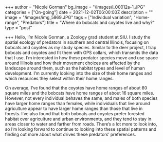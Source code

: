 +++
author = "Nicole Gorman"
bg_image = "/images/i_00012a-1.JPG"
categories = ["On-going"]
date = 2021-12-02T06:00:00Z
description = ""
image = "/images/img_5869.JPG"
tags = ["Individual variation", "Home-range", "Predators"]
title = "Where do bobcats and coyotes live and why?"
type = "post"

+++
Hello, I’m Nicole Gorman, a Zoology grad student at SIU. I study the spatial ecology of predators in southern and central Illinois, focusing on bobcats and coyotes as my study species. Similar to the deer project, I trap bobcats and coyotes and fit them with GPS collars, which transmits the data that I use. I’m interested in how these predator species move and use space around Illinois and how their movement choices are affected by the landscape around them, such as the habitat types and level of human development. I’m currently looking into the size of their home ranges and which resources they select within their home ranges.

On average, I’ve found that the coyotes have home ranges of about 80 square miles and the bobcats have home ranges of about 16 square miles. However, not every individual behaves the same, and males of both species have larger home ranges than females, while individuals that live around agriculture appear to have larger home ranges than those that live in forests. I’ve also found that both bobcats and coyotes prefer forested habitat over agriculture and urban environments, and they tend to stay in areas closer to water and farther from roads. There’s a lot more to look into, so I’m looking forward to continue to looking into these spatial patterns and finding out more about what drives these predators’ preferences.